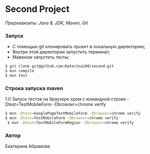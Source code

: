 # Second Project


*Пререквизиты: Java 8, JDK,  Maven, Git*

### Запуск
- С помощью git клонировать проект в локальную директорию;
- Внутри этой директории запустить терминал;
- Мавеном запустить тесты;

```sh
$ git clone git@github.com:Katerina100/second.git
$ mvn compile
$ mvn test
```
### Cтрока запуска maven
 1.0 Запуск тестов на браузере хром с командной строки  -Dtest=TestMobileForm -Dbrowser=chrome verify
 ```sh
 $ mvn -Dtest=GooglePageTestMobileForm -Dbrowser=chrome verify
 $ mvn -Dtest=TestMobileForm -Dbrowser=chrome verify
  $ mvn -Dtest=TestMobileFormRegion -Dbrowser=chrome verify
 ```
   
### Автор
Екатерина Абрамова